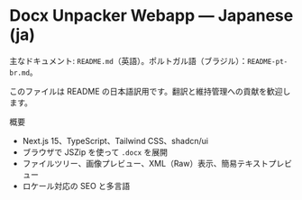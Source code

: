 # Docx Unpacker Webapp — Japanese (ja)

主なドキュメント: `README.md`（英語）。ポルトガル語（ブラジル）：`README-pt-br.md`。

このファイルは README の日本語訳用です。翻訳と維持管理への貢献を歓迎します。

概要
- Next.js 15、TypeScript、Tailwind CSS、shadcn/ui
- ブラウザで JSZip を使って `.docx` を展開
- ファイルツリー、画像プレビュー、XML（Raw）表示、簡易テキストプレビュー
- ロケール対応の SEO と多言語
